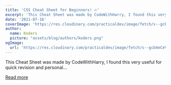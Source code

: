 ```yaml
---
title: 'CSS Cheat Sheet for Beginners! 🔥'
excerpt: 'This Cheat Sheet was made by CodeWithHarry, I found this very useful for quick revision and personal...'
date: '2021-07-16'
coverImage: 'https://res.cloudinary.com/practicaldev/image/fetch/s--gcb4eCeV--/c_imagga_scale,f_auto,fl_progressive,h_420,q_auto,w_1000/https://dev-to-uploads.s3.amazonaws.com/uploads/articles/2zini8oyl808bz4k0m73.jpg'
author:
  name: Koders
  picture: "assets/blog/authors/koders.png"
ogImage:
  url: 'https://res.cloudinary.com/practicaldev/image/fetch/s--gcb4eCeV--/c_imagga_scale,f_auto,fl_progressive,h_420,q_auto,w_1000/https://dev-to-uploads.s3.amazonaws.com/uploads/articles/2zini8oyl808bz4k0m73.jpg'
---
```


This Cheat Sheet was made by CodeWithHarry, I found this very useful for quick revision and personal...

[Read more](https://dev.to/cenacr007_harsh/css-cheat-sheet-for-beginners-3lhf)
